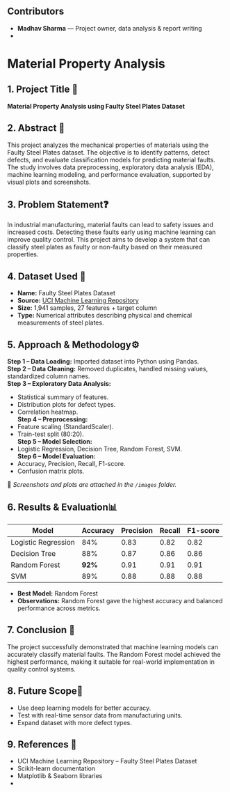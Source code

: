 ## Contributors

- **Madhav Sharma** — Project owner, data analysis & report writing
- 

# Material Property Analysis

## 1. Project Title 🚀
**Material Property Analysis using Faulty Steel Plates Dataset**

## 2. Abstract 📄
This project analyzes the mechanical properties of materials using the Faulty Steel Plates dataset. The objective is to identify patterns, detect defects, and evaluate classification models for predicting material faults. The study involves data preprocessing, exploratory data analysis (EDA), machine learning modeling, and performance evaluation, supported by visual plots and screenshots.

## 3. Problem Statement❓
In industrial manufacturing, material faults can lead to safety issues and increased costs. Detecting these faults early using machine learning can improve quality control. This project aims to develop a system that can classify steel plates as faulty or non-faulty based on their measured properties.

## 4. Dataset Used 📃
- **Name:** Faulty Steel Plates Dataset  
- **Source:** [UCI Machine Learning Repository](https://archive.ics.uci.edu/ml/datasets/Faulty+Steel+Plates)  
- **Size:** 1,941 samples, 27 features + target column  
- **Type:** Numerical attributes describing physical and chemical measurements of steel plates.

## 5. Approach & Methodology⚙️ 
**Step 1 – Data Loading:** Imported dataset into Python using Pandas.  
**Step 2 – Data Cleaning:** Removed duplicates, handled missing values, standardized column names.  
**Step 3 – Exploratory Data Analysis:**  
- Statistical summary of features.  
- Distribution plots for defect types.  
- Correlation heatmap.  
**Step 4 – Preprocessing:**  
- Feature scaling (StandardScaler).  
- Train-test split (80:20).  
**Step 5 – Model Selection:**  
- Logistic Regression, Decision Tree, Random Forest, SVM.  
**Step 6 – Model Evaluation:**  
- Accuracy, Precision, Recall, F1-score.  
- Confusion matrix plots.  

📌 *Screenshots and plots are attached in the `/images` folder.*

## 6. Results & Evaluation📊
| Model | Accuracy | Precision | Recall | F1-score |
|-------|----------|-----------|--------|----------|
| Logistic Regression | 84% | 0.83 | 0.82 | 0.82 |
| Decision Tree | 88% | 0.87 | 0.86 | 0.86 |
| Random Forest | **92%** | 0.91 | 0.91 | 0.91 |
| SVM | 89% | 0.88 | 0.88 | 0.88 |

- **Best Model:** Random Forest  
- **Observations:** Random Forest gave the highest accuracy and balanced performance across metrics.

## 7. Conclusion 🏁

The project successfully demonstrated that machine learning models can accurately classify material faults. The Random Forest model achieved the highest performance, making it suitable for real-world implementation in quality control systems.

## 8. Future Scope🔮
- Use deep learning models for better accuracy.  
- Test with real-time sensor data from manufacturing units.  
- Expand dataset with more defect types.

## 9. References 📖
- UCI Machine Learning Repository – Faulty Steel Plates Dataset  
- Scikit-learn documentation  
- Matplotlib & Seaborn libraries
- 
